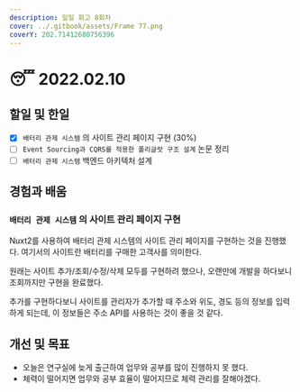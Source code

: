 ```yaml
---
description: 일일 회고 8회차
cover: ../.gitbook/assets/Frame 77.png
coverY: 202.71412680756396
---
```


# 😴 2022.02.10

## 할일 및 한일

* [x] `배터리 관제 시스템` 의 사이트 관리 페이지 구현 (30%)
* [ ] `Event Sourcing과 CQRS를 적용한 폴리글랏 구조 설계` 논문 정리
* [ ] `배터리 관제 시스템` 백엔드 아키텍처 설계

## 경험과 배움

### `배터리 관제 시스템` 의 사이트 관리 페이지 구현

Nuxt2를 사용하여 배터리 관제 시스템의 사이트 관리 페이지를 구현하는 것을 진행했다. 여기서의 사이트란 배터리를 구매한 고객사를 의미한다.&#x20;

원래는 사이트 추가/조회/수정/삭제 모두를 구현하려 했으나, 오랜만에 개발을 하다보니 조회까지만 구현을 완료했다.

추가를 구현하다보니 사이트를 관리자가 추가할 때 주소와 위도, 경도 등의 정보를 입력하게 되는데, 이 정보들은 주소 API를 사용하는 것이 좋을 것 같다.



## 개선 및 목표

* 오늘은 연구실에 늦게 출근하여 업무와 공부를 많이 진행하지 못 했다.
* 체력이 떨어지면 업무와 공부 효율이 떨어지므로 체력 관리를 잘해야겠다.
